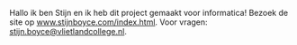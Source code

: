 Hallo ik ben Stijn en ik heb dit project gemaakt voor informatica! Bezoek de site op www.stijnboyce.com/index.html.
Voor vragen: stijn.boyce@vlietlandcollege.nl. 
